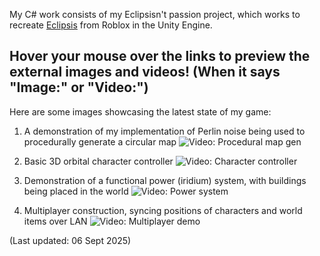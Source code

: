 My C# work consists of my Eclipsisn't passion project, which works to recreate [Eclipsis](https://www.roblox.com/games/632574862/Eclipsis) from Roblox in the Unity Engine.

## Hover your mouse over the links to preview the external images and videos! (When it says "Image:" or "Video:")

Here are some images showcasing the latest state of my game:

1. A demonstration of my implementation of Perlin noise being used to procedurally generate a circular map
![Video: Procedural map gen](https://gyazo.com/39bd1b9ab1ffb26666afe77e2bc145f7)

2. Basic 3D orbital character controller
![Video: Character controller](https://gyazo.com/c97c839d7f058323ba547e6751113185)

3. Demonstration of a functional power (iridium) system, with buildings being placed in the world
![Video: Power system](https://gyazo.com/d4c5d7d64e40aad6859f6f9b43f94815)

4. Multiplayer construction, syncing positions of characters and world items over LAN
![Video: Multiplayer demo](https://gyazo.com/19d56781e5080feb249488c8205c4f33)

(Last updated: 06 Sept 2025)